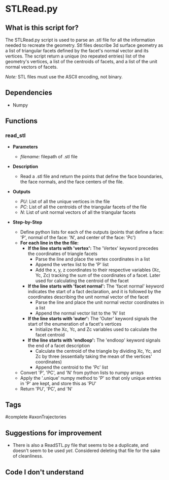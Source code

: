 # STLRead.py
## What is this script for?
The STLRead.py script is used to parse an .stl file for all the information needed to recreate the geometry. Stl files describe 3d surface geometry as a list of triangular facets defined by the facet's normal vector and its vertices. The script return a unique (no repeated entries) list of the geometry's vertices, a list of the centroids of facets, and a list of the unit normal vectors of facets.

*Note:* STL files must use the ASCII encoding, not binary.

## Dependencies
- Numpy

## Functions 
### read_stl
-  **Parameters**
	- *filename:* filepath of .stl file
- **Description**
	- Read a .stl file and return the points that define the face boundaries, the face normals, and the face centers of the file.
- **Outputs**
	- *PU*: List of all the unique vertices in the file
	- *PC*: List of all the centroids of the triangular facets of the file
	- *N*: List of unit normal vectors of all the triangular facets

- **Step-by-Step**
	- Define python lists for each of the outputs (points that define a face: 'P', normal of the face: 'N', and center of the face: 'Pc')
	- **For each line in the the file:**
		- **If the line starts with 'vertex':**
			The 'Vertex' keyword precedes the coordinates of triangle facets
			- Parse the line and place the vertex coordinates in a list
			- Append the vertex list to the 'P' list
			- Add the x, y, z coordinates to their respective variables (Xc, Yc, Zc) tracking the sum of the coordinates of a facet. Later used for calculating the centroid of the facet
		- **If the line starts with 'facet normal':**
			The 'facet normal' keyword indicates the start of a fact declaration, and it is followed by the coordinates describing the unit normal vector of the facet
			- Parse the line and place the unit normal vector coordinates in a list
			- Append the normal vector list to the 'N' list
		- **If the line starts with 'outer':**
			The 'Outer' keyword signals the start of the enumeration of a facet's vertices
			- Initialize the Xc, Yc, and Zc variables used to calculate the facet centroid
		- **If the line starts with 'endloop':**
			The 'endloop' keyword signals the end of a facet description
			- Calculate the centroid of the triangle by dividing Xc, Yc, and Zc by three (essentially taking the mean of the vertices' coordinates)
			- Append the centroid to the 'Pc' list
	- Convert 'P', 'PC', and 'N' from python lists to numpy arrays
	- Apply the '.unique' numpy method to 'P' so that only unique entries in 'P' are kept, and store this as 'PU'
	- Return 'PU', 'PC', and 'N'

## Tags
#complete #axonTrajectories 

## Suggestions for improvement
- There is also a ReadSTL.py file that seems to be a duplicate, and doesn't seem to be used *yet*. Considered deleting that file for the sake of cleanliness.

## Code I don't understand


